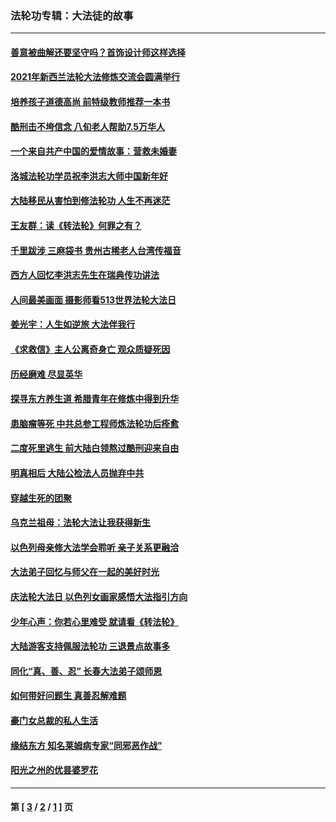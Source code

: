 ### 法轮功专辑：大法徒的故事
---
#### [善意被曲解还要坚守吗？首饰设计师这样选择](../../pages/nf1147481/n13077575.md?07190430) 
#### [2021年新西兰法轮大法修炼交流会圆满举行](../../pages/nf1147481/n13033149.md?07190430) 
#### [培养孩子道德高尚 前特级教师推荐一本书](../../pages/nf1147481/n12938640.md?07190430) 
#### [酷刑击不垮信念 八旬老人帮助7.5万华人](../../pages/nf1147481/n12880712.md?07190430) 
#### [一个来自共产中国的爱情故事：营救未婚妻](../../pages/nf1147481/n12778386.md?07190430) 
#### [洛城法轮功学员祝李洪志大师中国新年好](../../pages/nf1147481/n12724685.md?07190430) 
#### [大陆移民从害怕到修法轮功 人生不再迷茫](../../pages/nf1147481/n12414325.md?07190430) 
#### [王友群：读《转法轮》何罪之有？](../../pages/nf1147481/n12408647.md?07190430) 
#### [千里跋涉 三麻袋书 贵州古稀老人台湾传福音](../../pages/nf1147481/n12198750.md?07190430) 
#### [西方人回忆李洪志先生在瑞典传功讲法](../../pages/nf1147481/n12099607.md?07190430) 
#### [人间最美画面 摄影师看513世界法轮大法日](../../pages/nf1147481/n12094118.md?07190430) 
#### [姜光宇：人生如逆旅 大法伴我行](../../pages/nf1147481/n12088664.md?07190430) 
#### [《求救信》主人公离奇身亡 观众质疑死因](../../pages/nf1147481/n11845215.md?07190430) 
#### [历经磨难 尽显英华](../../pages/nf1147481/n11723297.md?07190430) 
#### [探寻东方养生道 希腊青年在修炼中得到升华](../../pages/nf1147481/n11494502.md?07190430) 
#### [患脑瘤等死 中共总参工程师炼法轮功后痊愈](../../pages/nf1147481/n11466682.md?07190430) 
#### [二度死里逃生 前大陆白领熬过酷刑迎来自由](../../pages/nf1147481/n11368594.md?07190430) 
#### [明真相后 大陆公检法人员抛弃中共](../../pages/nf1147481/n11358618.md?07190430) 
#### [穿越生死的团聚](../../pages/nf1147481/n11258922.md?07190430) 
#### [乌克兰祖母：法轮大法让我获得新生](../../pages/nf1147481/n11269457.md?07190430) 
#### [以色列母亲修大法学会聆听 亲子关系更融洽](../../pages/nf1147481/n11268195.md?07190430) 
#### [大法弟子回忆与师父在一起的美好时光](../../pages/nf1147481/n11267759.md?07190430) 
#### [庆法轮大法日 以色列女画家感悟大法指引方向](../../pages/nf1147481/n11267735.md?07190430) 
#### [少年心声：你若心里难受 就请看《转法轮》](../../pages/nf1147481/n11267496.md?07190430) 
#### [大陆游客支持佩服法轮功 三退景点故事多](../../pages/nf1147481/n11267378.md?07190430) 
#### [同化“真、善、忍” 长春大法弟子颂师恩](../../pages/nf1147481/n11266497.md?07190430) 
#### [如何带好问题生 真善忍解难题](../../pages/nf1147481/n11243655.md?07190430) 
#### [豪门女总裁的私人生活](../../pages/nf1147481/n10127794.md?07190430) 
#### [缘结东方 知名莱姆病专家“同邪恶作战”](../../pages/nf1147481/n10682468.md?07190430) 
#### [阳光之州的优昙婆罗花](../../pages/nf1147481/n10546697.md?07190430) 

---
#### 第 [ [3](./3.md?07190430) / [2](./2.md?07190430) / [1](./1.md?07190430) ] 页
